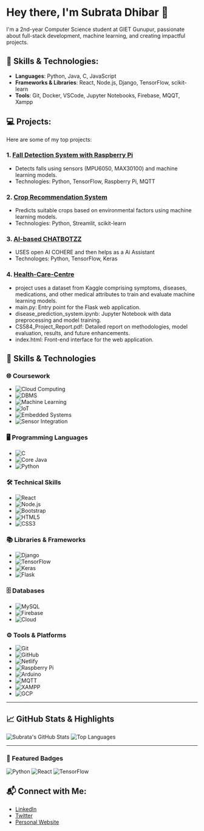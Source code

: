 # Hey there, I'm Subrata Dhibar 👋

I'm a 2nd-year Computer Science student at GIET Gunupur, passionate about full-stack development, machine learning, and creating impactful projects.

## 🚀 Skills & Technologies:
- **Languages**: Python, Java, C, JavaScript
- **Frameworks & Libraries**: React, Node.js, Django, TensorFlow, scikit-learn
- **Tools**: Git, Docker, VSCode, Jupyter Notebooks, Firebase, MQQT, Xampp

## 💻 Projects:
Here are some of my top projects:

### 1. **[Fall Detection System with Raspberry Pi](https://github.com/SubrataD27/SIH_2024-PSID-1580.git)**
   - Detects falls using sensors (MPU6050, MAX30100) and machine learning models.
   - Technologies: Python, TensorFlow, Raspberry Pi, MQTT

### 2. **[Crop Recommendation System]([https://github.com/your-username/crop-recommendation](https://github.com/SubrataD27/CROP-DOCTOR.git))**
   - Predicts suitable crops based on environmental factors using machine learning models.
   - Technologies: Python, Streamlit, scikit-learn

### 3. **[AI-based CHATBOTZZ](https://github.com/your-username/handwritten-digit-recognition)**
   - USES open AI COHERE and then helps as a Ai Assistant
   - Technologes: Python, TensorFlow, Keras
### 4. **[Health-Care-Centre](https://github.com/SubrataD27/Health-Care-Centre-diease-prediction-medical-recommendation-system.git)**
   - project uses a dataset from Kaggle comprising symptoms, diseases, medications, and other medical attributes to train and evaluate machine learning models.
   - main.py: Entry point for the Flask web application.
   - disease_prediction_system.ipynb: Jupyter Notebook with data preprocessing and model training.
   - CS584_Project_Report.pdf: Detailed report on methodologies, model evaluation, results, and future enhancements.
   - index.html: Front-end interface for the web application.


## 🚀 Skills & Technologies

### 🌐 **Coursework**
- ![Cloud Computing](https://img.shields.io/badge/Cloud_Computing-%231572B6.svg?style=flat-square)
- ![DBMS](https://img.shields.io/badge/DBMS-%23000000.svg?style=flat-square)
- ![Machine Learning](https://img.shields.io/badge/Machine_Learning-%23FF6F00.svg?style=flat-square)
- ![IoT](https://img.shields.io/badge/IoT-%234CAF50.svg?style=flat-square)
- ![Embedded Systems](https://img.shields.io/badge/Embedded_Systems-%236492CD.svg?style=flat-square)
- ![Sensor Integration](https://img.shields.io/badge/Sensor_Integration-%23FF4081.svg?style=flat-square)

### 🖥️ **Programming Languages**
- ![C](https://img.shields.io/badge/C-%2300599C.svg?style=flat-square)
- ![Core Java](https://img.shields.io/badge/Java-%23ED8B00.svg?style=flat-square)
- ![Python](https://img.shields.io/badge/Python-3.9-blue?style=flat-square)

### 🛠️ **Technical Skills**
- ![React](https://img.shields.io/badge/React-16.x-blue?style=flat-square)
- ![Node.js](https://img.shields.io/badge/Node.js-%23339933.svg?style=flat-square)
- ![Bootstrap](https://img.shields.io/badge/Bootstrap-%237952B3.svg?style=flat-square)
- ![HTML5](https://img.shields.io/badge/HTML5-%23E34F26.svg?style=flat-square)
- ![CSS3](https://img.shields.io/badge/CSS3-%231572B6.svg?style=flat-square)

### 📚 **Libraries & Frameworks**
- ![Django](https://img.shields.io/badge/Django-%23092E20.svg?style=flat-square)
- ![TensorFlow](https://img.shields.io/badge/TensorFlow-2.x-orange?style=flat-square)
- ![Keras](https://img.shields.io/badge/Keras-%23D00000.svg?style=flat-square)
- ![Flask](https://img.shields.io/badge/Flask-%23000000.svg?style=flat-square)

### 🗄️ **Databases**
- ![MySQL](https://img.shields.io/badge/MySQL-%2300f.svg?style=flat-square)
- ![Firebase](https://img.shields.io/badge/Firebase-%23FFCA28.svg?style=flat-square)
- ![Cloud](https://img.shields.io/badge/Cloud-%230072C6.svg?style=flat-square)

### ⚙️ **Tools & Platforms**
- ![Git](https://img.shields.io/badge/Git-%23F05033.svg?style=flat-square)
- ![GitHub](https://img.shields.io/badge/GitHub-%23181717.svg?style=flat-square)
- ![Netlify](https://img.shields.io/badge/Netlify-%2300C7B7.svg?style=flat-square)
- ![Raspberry Pi](https://img.shields.io/badge/Raspberry_Pi-%23C51A4A.svg?style=flat-square)
- ![Arduino](https://img.shields.io/badge/Arduino-%2300979D.svg?style=flat-square)
- ![MQTT](https://img.shields.io/badge/MQTT-%230062E3.svg?style=flat-square)
- ![XAMPP](https://img.shields.io/badge/XAMPP-%23FB7A24.svg?style=flat-square)
- ![GCP](https://img.shields.io/badge/GCP-%23EA4335.svg?style=flat-square)

---

## 📈 GitHub Stats & Highlights

![Subrata's GitHub Stats](https://github-readme-stats.vercel.app/api?username=SubrataD27&show_icons=true&hide_title=true&count_private=true&hide_border=true&theme=radical)
![Top Languages](https://github-readme-stats.vercel.app/api/top-langs/?username=SubrataD27&layout=compact&hide_border=true&theme=radical)

---

### 🚀 Featured Badges
![Python](https://img.shields.io/badge/Python-3.9-blue?style=flat-square)
![React](https://img.shields.io/badge/React-16.x-blue?style=flat-square)
![TensorFlow](https://img.shields.io/badge/TensorFlow-2.x-orange?style=flat-square)



## 📬 Connect with Me:
- [LinkedIn](https://www.linkedin.com/in/subrata-dhibar)
- [Twitter](https://twitter.com/subratadhibar17)
- [Personal Website](subrato.netlify.app)
